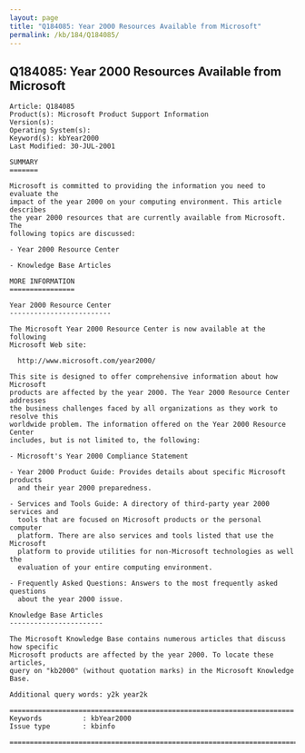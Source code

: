 ```yaml
---
layout: page
title: "Q184085: Year 2000 Resources Available from Microsoft"
permalink: /kb/184/Q184085/
---
```


## Q184085: Year 2000 Resources Available from Microsoft

	Article: Q184085
	Product(s): Microsoft Product Support Information
	Version(s): 
	Operating System(s): 
	Keyword(s): kbYear2000
	Last Modified: 30-JUL-2001
	
	SUMMARY
	=======
	
	Microsoft is committed to providing the information you need to evaluate the
	impact of the year 2000 on your computing environment. This article describes
	the year 2000 resources that are currently available from Microsoft. The
	following topics are discussed:
	
	- Year 2000 Resource Center
	
	- Knowledge Base Articles
	
	MORE INFORMATION
	================
	
	Year 2000 Resource Center
	-------------------------
	
	The Microsoft Year 2000 Resource Center is now available at the following
	Microsoft Web site:
	
	  http://www.microsoft.com/year2000/
	
	This site is designed to offer comprehensive information about how Microsoft
	products are affected by the year 2000. The Year 2000 Resource Center addresses
	the business challenges faced by all organizations as they work to resolve this
	worldwide problem. The information offered on the Year 2000 Resource Center
	includes, but is not limited to, the following:
	
	- Microsoft's Year 2000 Compliance Statement
	
	- Year 2000 Product Guide: Provides details about specific Microsoft products
	  and their year 2000 preparedness.
	
	- Services and Tools Guide: A directory of third-party year 2000 services and
	  tools that are focused on Microsoft products or the personal computer
	  platform. There are also services and tools listed that use the Microsoft
	  platform to provide utilities for non-Microsoft technologies as well the
	  evaluation of your entire computing environment.
	
	- Frequently Asked Questions: Answers to the most frequently asked questions
	  about the year 2000 issue.
	
	Knowledge Base Articles
	-----------------------
	
	The Microsoft Knowledge Base contains numerous articles that discuss how specific
	Microsoft products are affected by the year 2000. To locate these articles,
	query on "kb2000" (without quotation marks) in the Microsoft Knowledge Base.
	
	Additional query words: y2k year2k
	
	======================================================================
	Keywords          : kbYear2000 
	Issue type        : kbinfo
	
	=============================================================================
	
